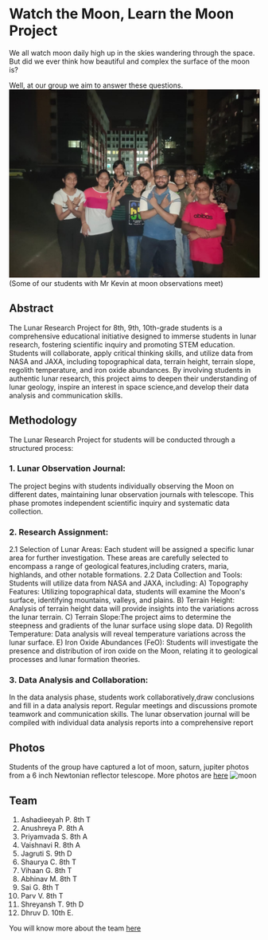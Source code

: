 # Watch the Moon, Learn the Moon Project

We all watch moon daily high up in the skies wandering through the space. But did we ever think how beautiful and complex the surface of the moon is?

Well, at our group we aim to answer these questions. 
![group](assets/images/team-1.jpg)
(Some of our students with Mr Kevin at moon observations meet)
 


## Abstract  
The Lunar Research Project for 8th, 9th, 10th-grade students is a comprehensive educational initiative designed to immerse students in lunar research, fostering scientific inquiry and promoting STEM education. Students will collaborate, apply critical thinking skills, and utilize data from NASA and JAXA, including topographical data, terrain height, terrain slope, regolith temperature, and iron oxide abundances. By involving students in authentic lunar research, this project aims to deepen their understanding of lunar geology, inspire an interest in space science,and develop their data analysis and communication skills.


## Methodology
The Lunar Research Project for  students will be conducted through a structured process:

### 1. Lunar Observation Journal: 
The project begins with students individually observing the Moon on different dates, maintaining lunar observation journals with telescope. This phase promotes independent scientific inquiry and systematic data collection.

### 2. Research Assignment:
2.1 Selection of Lunar Areas: Each student will be assigned a specific lunar area for further investigation. These areas are carefully selected to encompass a range of geological features,including craters, maria, highlands, and other notable formations.
2.2 Data Collection and Tools: Students will utilize data from NASA and JAXA, including:
A) Topography Features: Utilizing topographical data, students will examine the Moon's surface, identifying mountains, valleys, and plains.
B) Terrain Height: Analysis of terrain height data will provide insights into the variations across the lunar terrain.
C) Terrain Slope:The project aims to determine the steepness and gradients of the lunar surface using slope data.
D) Regolith Temperature: Data analysis will reveal temperature variations across the lunar surface.
E) Iron Oxide Abundances (FeO): Students will investigate the presence and distribution of iron oxide on the Moon, relating it to geological processes and lunar formation theories.

### 3. Data Analysis and Collaboration: 
In the data analysis phase, students work collaboratively,draw conclusions and fill in a data analysis report. Regular meetings and discussions promote
teamwork and communication skills. The lunar observation journal will be compiled with individual data analysis reports into a comprehensive report


## Photos
Students of the group have captured a lot of moon, saturn, jupiter photos from a 6 inch Newtonian reflector telescope.
More photos are [here](moon_photos.md)
![moon](assets/images/moon-2.jpg#moon)

## Team
1) Ashadieeyah P. 8th T
2) Anushreya P. 8th A
3) Priyamvada S. 8th A
4) Vaishnavi R. 8th A
5) Jagruti S. 9th D
6) Shaurya C. 8th T
7) Vihaan G. 8th T
8) Abhinav M. 8th T
9) Sai G. 8th T
10) Parv V. 8th T
11) Shreyansh T. 9th D
12) Dhruv D. 10th E.
    
You will know more about the team [here](team_2.md)

